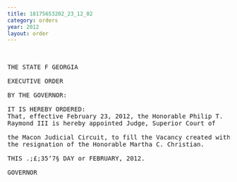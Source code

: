 ```yaml
---
title: 18175653202_23_12_02
category: orders
year: 2012
layout: order
---
```


<pre>   

THE STATE F GEORGIA

EXECUTIVE ORDER

BY THE GOVERNOR:

IT IS HEREBY ORDERED:
That, effective February 23, 2012, the Honorable Philip T.
Raymond III is hereby appointed Judge, Superior Court of

the Macon Judicial Circuit, to fill the Vacancy created with
the resignation of the Honorable Martha C. Christian.

THIS .;£;35‘7§ DAY or FEBRUARY, 2012.

GOVERNOR

</pre>
